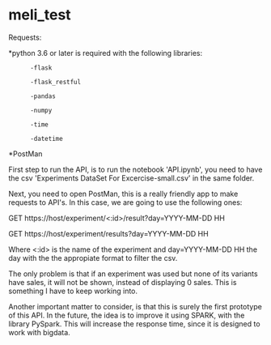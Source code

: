 # meli_test

Requests:

*python 3.6 or later is required with the following libraries:
  
          -flask
  
          -flask_restful
  
          -pandas
  
          -numpy
  
          -time
  
          -datetime

*PostMan

First step to run the API, is to run the notebook 'API.ipynb', you need to have the csv 'Experiments DataSet For Excercise-small.csv' in the same folder.

Next, you need to open PostMan, this is a really friendly app to make requests to API's. In this case, we are going to use the following ones:

GET https://host/experiment/<:id>/result?day=YYYY-MM-DD HH

GET https://host/experiment/results?day=YYYY-MM-DD HH

Where <:id> is the name of the experiment and day=YYYY-MM-DD HH the day with the the appropiate format to filter the csv.

The only problem is that if an experiment was used but none of its variants have sales, it will not be shown, instead of displaying 0 sales. This is something I have to keep working into.

Another important matter to consider, is that this is surely the first prototype of this API. In the future, the idea is to improve it using SPARK, with the library PySpark. This will increase the response time, since it is designed to work with bigdata.

